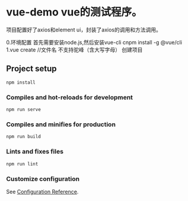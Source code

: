 # vue-demo vue的测试程序。
项目配置好了axios和element ui，封装了axios的调用和方法调用。

0.环境配置
首先需要安装node.js,然后安装vue-cli   cnpm install -g @vue/cli 
1.vue create <Project Name> //文件名 不支持驼峰（含大写字母）
创建项目

## Project setup
```
npm install
```

### Compiles and hot-reloads for development
```
npm run serve
```

### Compiles and minifies for production
```
npm run build
```

### Lints and fixes files
```
npm run lint
```

### Customize configuration
See [Configuration Reference](https://cli.vuejs.org/config/).
